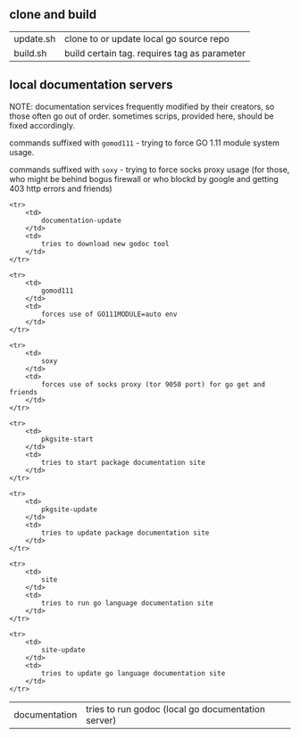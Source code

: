 
## clone and build

<table>
<tr>
<td>
update.sh
</td>
<td>
clone to or update local  go source repo
</td>
</tr>
<tr>
<td>
build.sh
</td>
<td>
build certain tag. requires tag as parameter
</td>
</tr>
</table>

## local documentation servers

NOTE: documentation services frequently modified by their creators, so
those often go out of order. sometimes scrips, provided here, should be fixed accordingly.

commands suffixed with `gomod111` - trying to force GO 1.11 module system usage.

commands suffixed with `soxy` - trying to force socks proxy usage
(for those, who might be behind bogus firewall or who blockd by google and getting 403 http errors and friends)

<table>
    <tr>
        <td>
            documentation
        </td>
        <td>
            tries to run godoc (local go documentation server)
        </td>
    </tr>

    <tr>
        <td>
            documentation-update
        </td>
        <td>
            tries to download new godoc tool
        </td>
    </tr>

    <tr>
        <td>
            gomod111
        </td>
        <td>
            forces use of GO111MODULE=auto env
        </td>
    </tr>

    <tr>
        <td>
            soxy
        </td>
        <td>
            forces use of socks proxy (tor 9050 port) for go get and friends
        </td>
    </tr>

    <tr>
        <td>
            pkgsite-start
        </td>
        <td>
            tries to start package documentation site
        </td>
    </tr>

    <tr>
        <td>
            pkgsite-update
        </td>
        <td>
            tries to update package documentation site
        </td>
    </tr>

    <tr>
        <td>
            site
        </td>
        <td>
            tries to run go language documentation site
        </td>
    </tr>

    <tr>
        <td>
            site-update
        </td>
        <td>
            tries to update go language documentation site
        </td>
    </tr>
</table>
